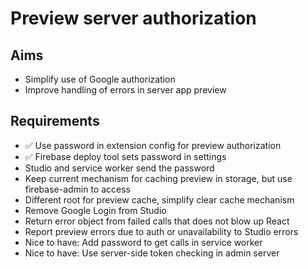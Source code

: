 Preview server authorization
============================

Aims
----

- Simplify use of Google authorization
- Improve handling of errors in server app preview


Requirements
------------

- ✅ Use password in extension config for preview authorization
- ✅ Firebase deploy tool sets password in settings
- Studio and service worker send the password
- Keep current mechanism for caching preview in storage, but use firebase-admin to access
- Different root for preview cache, simplify clear cache mechanism
- Remove Google Login from Studio
- Return error object from failed calls that does not blow up React
- Report preview errors due to auth or unavailability to Studio errors
- Nice to have: Add password to get calls in service worker
- Nice to have: Use server-side token checking in admin server